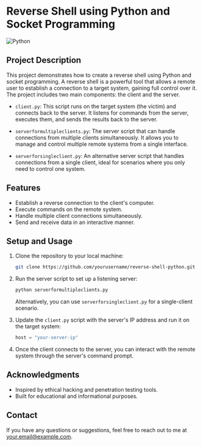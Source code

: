 # Reverse Shell using Python and Socket Programming

![Python](https://img.shields.io/badge/Python-3.7%2B-blue)

## Project Description

This project demonstrates how to create a reverse shell using Python and socket programming. A reverse shell is a powerful tool that allows a remote user to establish a connection to a target system, gaining full control over it. The project includes two main components: the client and the server.

- `client.py`: This script runs on the target system (the victim) and connects back to the server. It listens for commands from the server, executes them, and sends the results back to the server.

- `serverformultipleclients.py`: The server script that can handle connections from multiple clients simultaneously. It allows you to manage and control multiple remote systems from a single interface.

- `serverforsingleclient.py`: An alternative server script that handles connections from a single client, ideal for scenarios where you only need to control one system.

## Features

- Establish a reverse connection to the client's computer.
- Execute commands on the remote system.
- Handle multiple client connections simultaneously.
- Send and receive data in an interactive manner.

## Setup and Usage

1. Clone the repository to your local machine:

   ```bash
   git clone https://github.com/yourusername/reverse-shell-python.git
   ```

2. Run the server script to set up a listening server:

   ```bash
   python serverformultipleclients.py
   ```

   Alternatively, you can use `serverforsingleclient.py` for a single-client scenario.

3. Update the `client.py` script with the server's IP address and run it on the target system:

   ```python
   host = "your-server-ip"
   ```

4. Once the client connects to the server, you can interact with the remote system through the server's command prompt.


## Acknowledgments

- Inspired by ethical hacking and penetration testing tools.
- Built for educational and informational purposes.

## Contact

If you have any questions or suggestions, feel free to reach out to me at [your.email@example.com](mailto:shivamsinghsemail@gmail.com).
